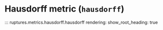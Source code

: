 # Hausdorff metric (`hausdorff`)

::: ruptures.metrics.hausdorff.hausdorff
    rendering:
        show_root_heading: true
